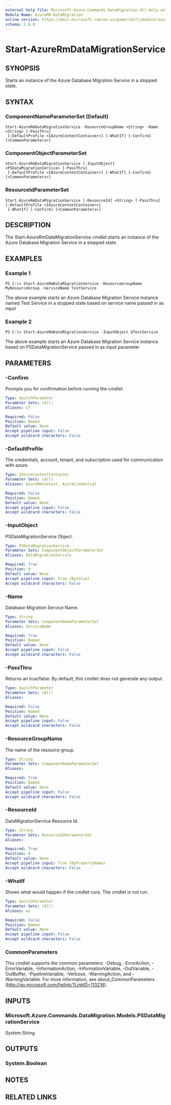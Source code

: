 ```yaml
---
external help file: Microsoft.Azure.Commands.DataMigration.dll-Help.xml
Module Name: AzureRM.DataMigration
online version: https://docs.microsoft.com/en-us/powershell/module/azurerm.datamigration/Start-AzureRmDataMigrationService
schema: 2.0.0
---
```


# Start-AzureRmDataMigrationService

## SYNOPSIS
Starts an instance of the Azure Database Migration Service in a stopped state. 

## SYNTAX

### ComponentNameParameterSet (Default)
```
Start-AzureRmDataMigrationService -ResourceGroupName <String> -Name <String> [-PassThru]
 [-DefaultProfile <IAzureContextContainer>] [-WhatIf] [-Confirm] [<CommonParameters>]
```

### ComponentObjectParameterSet
```
Start-AzureRmDataMigrationService [-InputObject] <PSDataMigrationService> [-PassThru]
 [-DefaultProfile <IAzureContextContainer>] [-WhatIf] [-Confirm] [<CommonParameters>]
```

### ResourceIdParameterSet
```
Start-AzureRmDataMigrationService [-ResourceId] <String> [-PassThru] [-DefaultProfile <IAzureContextContainer>]
 [-WhatIf] [-Confirm] [<CommonParameters>]
```

## DESCRIPTION
The Start-AzureRmDataMigrationService cmdlet starts an instance of the Azure Database Migration Service in a stopped state. 

## EXAMPLES

### Example 1
```
PS C:\> Start-AzureRmDataMigrationService -ResourceGroupName MyResourceGroup -ServiceName TestService
```

The above example starts an Azure Database Migration Service instance named Test Service in a stopped state based on service name passed in as input

### Example 2
```
PS C:\> Start-AzureRmDataMigrationService -InputObject $TestService
```

The above example starts an Azure Database Migration Service instance based on PSDataMigrationService passed in as input parameter

## PARAMETERS

### -Confirm
Prompts you for confirmation before running the cmdlet.

```yaml
Type: SwitchParameter
Parameter Sets: (All)
Aliases: cf

Required: False
Position: Named
Default value: None
Accept pipeline input: False
Accept wildcard characters: False
```

### -DefaultProfile
The credentials, account, tenant, and subscription used for communication with azure.

```yaml
Type: IAzureContextContainer
Parameter Sets: (All)
Aliases: AzureRmContext, AzureCredential

Required: False
Position: Named
Default value: None
Accept pipeline input: False
Accept wildcard characters: False
```

### -InputObject
PSDataMigrationService Object.

```yaml
Type: PSDataMigrationService
Parameter Sets: ComponentObjectParameterSet
Aliases: DataMigrationService

Required: True
Position: 0
Default value: None
Accept pipeline input: True (ByValue)
Accept wildcard characters: False
```

### -Name
Database Migration Service Name.

```yaml
Type: String
Parameter Sets: ComponentNameParameterSet
Aliases: ServiceName

Required: True
Position: Named
Default value: None
Accept pipeline input: False
Accept wildcard characters: False
```

### -PassThru
Returns an true/false.
By default, this cmdlet does not generate any output.

```yaml
Type: SwitchParameter
Parameter Sets: (All)
Aliases: 

Required: False
Position: Named
Default value: None
Accept pipeline input: False
Accept wildcard characters: False
```

### -ResourceGroupName
The name of the resource group.

```yaml
Type: String
Parameter Sets: ComponentNameParameterSet
Aliases: 

Required: True
Position: Named
Default value: None
Accept pipeline input: False
Accept wildcard characters: False
```

### -ResourceId
DataMigrationService Resource Id.

```yaml
Type: String
Parameter Sets: ResourceIdParameterSet
Aliases: 

Required: True
Position: 0
Default value: None
Accept pipeline input: True (ByPropertyName)
Accept wildcard characters: False
```

### -WhatIf
Shows what would happen if the cmdlet runs.
The cmdlet is not run.

```yaml
Type: SwitchParameter
Parameter Sets: (All)
Aliases: wi

Required: False
Position: Named
Default value: None
Accept pipeline input: False
Accept wildcard characters: False
```

### CommonParameters
This cmdlet supports the common parameters: -Debug, -ErrorAction, -ErrorVariable, -InformationAction, -InformationVariable, -OutVariable, -OutBuffer, -PipelineVariable, -Verbose, -WarningAction, and -WarningVariable. For more information, see about_CommonParameters (http://go.microsoft.com/fwlink/?LinkID=113216).

## INPUTS

### Microsoft.Azure.Commands.DataMigration.Models.PSDataMigrationService
System.String

## OUTPUTS

### System.Boolean

## NOTES

## RELATED LINKS

